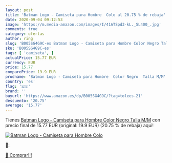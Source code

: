 ```yaml
---
layout: post
title: 'Batman Logo - Camiseta para Hombre  Colo al 20.75 % de rebaja'
date: 2020-09-04 09:12:53
image: 'https://m.media-amazon.com/images/I/41ATSpd3-kL._SL400_.jpg'
comments: true
category: ofertas
author: ring
slug: 'B005SG4G9C-es Batman Logo - Camiseta para Hombre Color Negro Talla M/M'
sku: 'B005SG4G9C-es'
tags: [ 'camiseta', ]
actualPrice: 15.77 EUR
currency: EUR
price: 15.77
comparePrice: 19.9 EUR
prodname: 'Batman Logo - Camiseta para Hombre  Color Negro  Talla M/M'
country: 'es'
flag: '🇪🇸'
brand: ''
buyurl: 'https://www.amazon.es/dp/B005SG4G9C/?tag=tolees-21'
descuento: '20.75'
average: '15.77'
---
```


Tienes [Batman Logo - Camiseta para Hombre  Color Negro  Talla M/M](https://www.amazon.es/dp/B005SG4G9C/?tag=tolees-21) con precio final de  15.77 EUR (original: 19.9 EUR) (20.75 %  de rebaja) aqui!

[![Batman Logo - Camiseta para Hombre  Colo](https://m.media-amazon.com/images/I/41ATSpd3-kL._SL400_.jpg)](https://www.amazon.es/dp/B005SG4G9C/?tag=tolees-21)

🔎:


[🛒 Comprar!!!](https://www.amazon.es/dp/B005SG4G9C/?tag=tolees-21)
